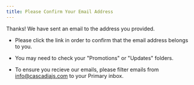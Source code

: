 ```yaml
---
title: Please Confirm Your Email Address
---
```


Thanks! We have sent an email to the address you provided.

- Please click the link in order to confirm that the email address belongs to you.

- You may need to check your "Promotions" or "Updates" folders.

- To ensure you recieve our emails, please filter emails from info@cascadiajs.com to your Primary inbox.
